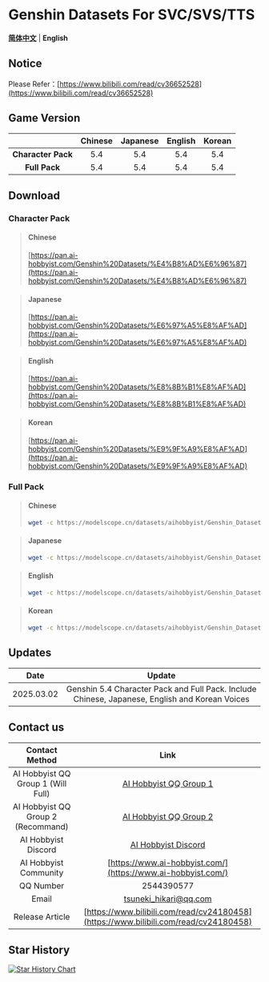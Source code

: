 # Genshin Datasets For SVC/SVS/TTS
[**简体中文**](./README_CN.md) | **English**

## Notice

Please Refer：[https://www.bilibili.com/read/cv36652528](https://www.bilibili.com/read/cv36652528)

## Game Version

|                          | Chinese | Japanese | English | Korean |
| :----------------------: | :--: | :--: | :--: | :--: |
| **Character Pack** | 5.4  | 5.4  | 5.4  | 5.4  |
|  **Full Pack**  | 5.4  | 5.4  | 5.4  | 5.4  |

## Download
### Character Pack	
>#### Chinese
>[https://pan.ai-hobbyist.com/Genshin%20Datasets/%E4%B8%AD%E6%96%87](https://pan.ai-hobbyist.com/Genshin%20Datasets/%E4%B8%AD%E6%96%87)

>#### Japanese
>[https://pan.ai-hobbyist.com/Genshin%20Datasets/%E6%97%A5%E8%AF%AD](https://pan.ai-hobbyist.com/Genshin%20Datasets/%E6%97%A5%E8%AF%AD)

>#### English
>[https://pan.ai-hobbyist.com/Genshin%20Datasets/%E8%8B%B1%E8%AF%AD](https://pan.ai-hobbyist.com/Genshin%20Datasets/%E8%8B%B1%E8%AF%AD)

>#### Korean
>[https://pan.ai-hobbyist.com/Genshin%20Datasets/%E9%9F%A9%E8%AF%AD](https://pan.ai-hobbyist.com/Genshin%20Datasets/%E9%9F%A9%E8%AF%AD)

### Full Pack
>#### Chinese
> ```bash 
>wget -c https://modelscope.cn/datasets/aihobbyist/Genshin_Dataset/resolve/master/Genshin5.4_CN.7z
>```

>#### Japanese
> ```bash 
>wget -c https://modelscope.cn/datasets/aihobbyist/Genshin_Dataset/resolve/master/Genshin5.4_JP.7z
>```

>#### English
> ```bash 
>wget -c https://modelscope.cn/datasets/aihobbyist/Genshin_Dataset/resolve/master/Genshin5.4_EN.7z
>```

>#### Korean
> ```bash 
>wget -c https://modelscope.cn/datasets/aihobbyist/Genshin_Dataset/resolve/master/Genshin5.4_KR.7z
>```
## Updates

|    Date    |                 Update                  |
| :--------: | :---------------------------------------: |
| 2025.03.02 | Genshin 5.4 Character Pack and Full Pack. Include Chinese, Japanese, English and Korean Voices|


## Contact us

|      Contact Method	      |                            Link                            |
| :----------------: | :----------------------------------------------------------: |
| AI Hobbyist QQ Group 1 (Will Full)| [AI Hobbyist QQ Group 1](https://qm.qq.com/q/Ii0OLQTF2U) |
| AI Hobbyist QQ Group 2 (Recommand)| [AI Hobbyist QQ Group 2](https://qm.qq.com/q/H5KD6AYRSU) |
| AI Hobbyist Discord | [AI Hobbyist Discord](https://discord.gg/eGzeMgYSPD) |
|   AI Hobbyist Community	   | [https://www.ai-hobbyist.com/](https://www.ai-hobbyist.com/) |
|         QQ Number	         |                          2544390577                          |
|        Email        |                    tsuneki_hikari@qq.com                     |
|        Release Article        |                    [https://www.bilibili.com/read/cv24180458](https://www.bilibili.com/read/cv24180458)                     |
## Star History

[![Star History Chart](https://api.star-history.com/svg?repos=AI-Hobbyist/Genshin_Datasets&type=Date)](https://star-history.com/#AI-Hobbyist/Genshin_Datasets&Date)